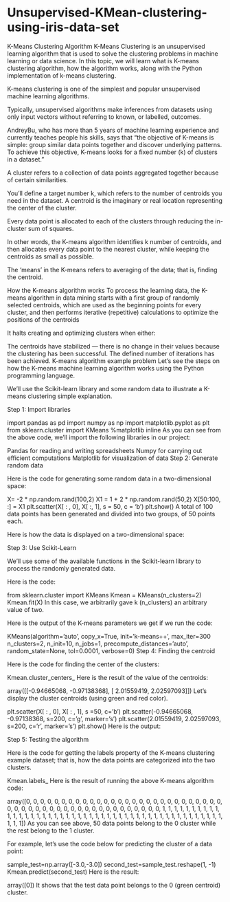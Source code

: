 # Unsupervised-KMean-clustering-using-iris-data-set
K-Means Clustering Algorithm K-Means Clustering is an unsupervised learning algorithm that is used to solve the clustering problems in machine learning or data science. In this topic, we will learn what is K-means clustering algorithm, how the algorithm works, along with the Python implementation of k-means clustering.



K-means clustering is one of the simplest and popular unsupervised machine learning algorithms.

Typically, unsupervised algorithms make inferences from datasets using only input vectors without referring to known, or labelled, outcomes.

AndreyBu, who has more than 5 years of machine learning experience and currently teaches people his skills, says that “the objective of K-means is simple: group similar data points together and discover underlying patterns. To achieve this objective, K-means looks for a fixed number (k) of clusters in a dataset.”

A cluster refers to a collection of data points aggregated together because of certain similarities.

You’ll define a target number k, which refers to the number of centroids you need in the dataset. A centroid is the imaginary or real location representing the center of the cluster.

Every data point is allocated to each of the clusters through reducing the in-cluster sum of squares.

In other words, the K-means algorithm identifies k number of centroids, and then allocates every data point to the nearest cluster, while keeping the centroids as small as possible.

The ‘means’ in the K-means refers to averaging of the data; that is, finding the centroid.

How the K-means algorithm works
To process the learning data, the K-means algorithm in data mining starts with a first group of randomly selected centroids, which are used as the beginning points for every cluster, and then performs iterative (repetitive) calculations to optimize the positions of the centroids

It halts creating and optimizing clusters when either:

The centroids have stabilized — there is no change in their values because the clustering has been successful.
The defined number of iterations has been achieved.
K-means algorithm example problem
Let’s see the steps on how the K-means machine learning algorithm works using the Python programming language.

We’ll use the Scikit-learn library and some random data to illustrate a K-means clustering simple explanation.

Step 1: Import libraries

import pandas as pd
import numpy as np
import matplotlib.pyplot as plt
from sklearn.cluster import KMeans
%matplotlib inline
As you can see from the above code, we’ll import the following libraries in our project:

Pandas for reading and writing spreadsheets
Numpy for carrying out efficient computations
Matplotlib for visualization of data
Step 2: Generate random data

Here is the code for generating some random data in a two-dimensional space:

X= -2 * np.random.rand(100,2)
X1 = 1 + 2 * np.random.rand(50,2)
X[50:100, :] = X1
plt.scatter(X[ : , 0], X[ :, 1], s = 50, c = ‘b’)
plt.show()
A total of 100 data points has been generated and divided into two groups, of 50 points each.

Here is how the data is displayed on a two-dimensional space:


Step 3: Use Scikit-Learn

We’ll use some of the available functions in the Scikit-learn library to process the randomly generated data.

Here is the code:

from sklearn.cluster import KMeans
Kmean = KMeans(n_clusters=2)
Kmean.fit(X)
In this case, we arbitrarily gave k (n_clusters) an arbitrary value of two.

Here is the output of the K-means parameters we get if we run the code:

KMeans(algorithm=’auto’, copy_x=True, init=’k-means++’, max_iter=300
 n_clusters=2, n_init=10, n_jobs=1, precompute_distances=’auto’,
 random_state=None, tol=0.0001, verbose=0)
Step 4: Finding the centroid

Here is the code for finding the center of the clusters:

Kmean.cluster_centers_
Here is the result of the value of the centroids:

array([[-0.94665068, -0.97138368],
 [ 2.01559419, 2.02597093]])
Let’s display the cluster centroids (using green and red color).

plt.scatter(X[ : , 0], X[ : , 1], s =50, c=’b’)
plt.scatter(-0.94665068, -0.97138368, s=200, c=’g’, marker=’s’)
plt.scatter(2.01559419, 2.02597093, s=200, c=’r’, marker=’s’)
plt.show()
Here is the output:


Step 5: Testing the algorithm

Here is the code for getting the labels property of the K-means clustering example dataset; that is, how the data points are categorized into the two clusters.

Kmean.labels_
Here is the result of running the above K-means algorithm code:

array([0, 0, 0, 0, 0, 0, 0, 0, 0, 0, 0, 0, 0, 0, 0, 0, 0, 0, 0, 0, 0, 0,
 0, 0, 0, 0, 0, 0, 0, 0, 0, 0, 0, 0, 0, 0, 0, 0, 0, 0, 0, 0, 0, 0,
 0, 0, 0, 0, 0, 0, 1, 1, 1, 1, 1, 1, 1, 1, 1, 1, 1, 1, 1, 1, 1, 1,
 1, 1, 1, 1, 1, 1, 1, 1, 1, 1, 1, 1, 1, 1, 1, 1, 1, 1, 1, 1, 1, 1,
 1, 1, 1, 1, 1, 1, 1, 1, 1, 1, 1, 1])
As you can see above, 50 data points belong to the 0 cluster while the rest belong to the 1 cluster.

For example, let’s use the code below for predicting the cluster of a data point:

sample_test=np.array([-3.0,-3.0])
second_test=sample_test.reshape(1, -1)
Kmean.predict(second_test)
Here is the result:

array([0])
It shows that the test data point belongs to the 0 (green centroid) cluster.
